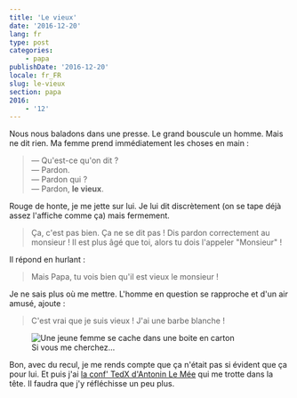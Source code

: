 ```yaml
---
title: 'Le vieux'
date: '2016-12-20'
lang: fr
type: post
categories:
    - papa
publishDate: '2016-12-20'
locale: fr_FR
slug: le-vieux
section: papa
2016:
    - '12'
---
```


Nous nous baladons dans une presse. Le grand bouscule un homme. Mais ne dit rien. Ma femme prend immédiatement les choses en main :

> — Qu'est-ce qu'on dit ?  
> — Pardon.  
> — Pardon qui ?  
> — Pardon, **le vieux**.

Rouge de honte, je me jette sur lui. Je lui dit discrètement (on se tape déjà assez l'affiche comme ça) mais fermement.

> Ça, c'est pas bien. Ça ne se dit pas ! Dis pardon correctement au monsieur ! Il est plus âgé que toi, alors tu dois l'appeler "Monsieur" !

Il répond en hurlant :

> Mais Papa, tu vois bien qu'il est vieux le monsieur !

Je ne sais plus où me mettre. L'homme en question se rapproche et d'un air amusé, ajoute :

> C'est vrai que je suis vieux ! J'ai une barbe blanche !

<figure>
  <img src="{{<fileFolder>}}shame.gif" alt="Une jeune femme se cache dans une boite en carton"/>
  <figcaption>Si vous me cherchez…</figcaption>
</figure>

Bon, avec du recul, je me rends compte que ça n'était pas si évident que ça pour lui. Et puis j'ai [la conf' TedX d'Antonin Le Mée](https://www.youtube.com/watch?v=8aM0mWvEdvo) qui me trotte dans la tête. Il faudra que j'y réfléchisse un peu plus.